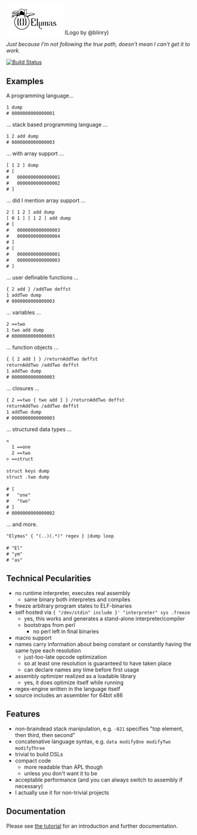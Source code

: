 <img src="elymas.svg" style="width: 30%" /> (Logo by @blinry)

*Just because I'm not following the true path, doesn't mean I can't get it to work.*

[![Build Status](https://travis-ci.org/Drahflow/Elymas.svg?branch=master)](https://travis-ci.org/Drahflow/Elymas)

Examples
--------

A programming language...

    1 dump
    # 0000000000000001

... stack based programming language ...

    1 2 add dump
    # 0000000000000003

... with array support ...

    [ 1 2 ] dump
    # [
    #   0000000000000001
    #   0000000000000002
    # ]

... did I mention array support ...

    2 [ 1 2 ] add dump
    [ 0 1 ] [ 1 2 ] add dump
    # [
    #   0000000000000003
    #   0000000000000004
    # ]
    # [
    #   0000000000000001
    #   0000000000000003
    # ]

... user definable functions ...

    { 2 add } /addTwo deffst
    1 addTwo dump
    # 0000000000000003

... variables ...
    
    2 ==two
    1 two add dump
    # 0000000000000003

... function objects ...

    { { 2 add } } /returnAddTwo deffst
    returnAddTwo /addTwo deffst
    1 addTwo dump
    # 0000000000000003

... closures ...

    { 2 ==two { two add } } /returnAddTwo deffst
    returnAddTwo /addTwo deffst
    1 addTwo dump
    # 0000000000000003

... structured data types ...

    <
      1 ==one
      2 ==two
    > ==struct

    struct keys dump
    struct .two dump

    # [
    #   "one"
    #   "two"
    # ]
    # 0000000000000002

... and more.

    "Elymas" { "(..)(.*)" regex } |dump loop

    # "El"
    # "ym"
    # "as"


Technical Pecularities
----------------------

* no runtime interpreter, executes real assembly
  * same binary both interpretes and compiles
* freeze arbitrary program states to ELF-binaries
* self hosted via `{ "/dev/stdin" include }' "interpreter" sys .freeze`
  * yes, this works and generates a stand-alone interpreter/compiler
  * bootstraps from perl
    * no perl left in final binaries
* macro support
* names carry information about being constant or constantly having the same type each resolution
  * just-too-late opcode optimization
  * so at least one resolution is guaranteed to have taken place
  * can declare names any time before first usage
* assembly optimizer realized as a loadable library
  * yes, it does optimize itself while running
* regex-engine written in the language itself
* source includes an assembler for 64bit x86


Features
--------

* non-braindead stack manipulation, e.g. `-021` specifies "top element, then third, then second"
* concatenative language syntax, e.g. `data modifyOne modifyTwo modifyThree`
* trivial to build DSLs
* compact code
  * more readable than APL though
  * unless you don't want it to be
* acceptable performance (and you can always switch to assembly if necessary)
* I actually use it for non-trivial projects

Documentation
-------------

Please see [the tutorial](doc/tutorial.md) for an introduction and further documentation.
